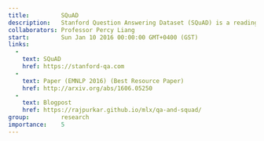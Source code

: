 ```yaml
---
title:         SQuAD
description:   Stanford Question Answering Dataset (SQuAD) is a reading comprehension dataset, consisting of questions posed by crowdworkers on a set of Wikipedia articles, where the answer to every question is a segment of text, or span, from the corresponding reading passage. With 107,785 question-answer pairs on 536 articles, SQuAD is significantly larger than previous reading comprehension datasets.
collaborators: Professor Percy Liang
start:         Sun Jan 10 2016 00:00:00 GMT+0400 (GST)
links: 
  - 
    text: SQuAD
    href: https://stanford-qa.com
  - 
    text: Paper (EMNLP 2016) (Best Resource Paper)
    href: http://arxiv.org/abs/1606.05250
  - 
    text: Blogpost
    href: https://rajpurkar.github.io/mlx/qa-and-squad/
group:         research
importance:    5
---
```

